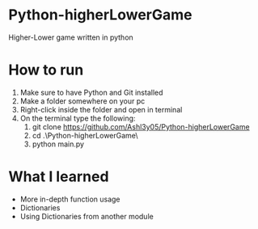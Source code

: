 ﻿# Python-higherLowerGame
 Higher-Lower game written in python

# How to run
1. Make sure to have Python and Git installed
2. Make a folder somewhere on your pc
3. Right-click inside the folder and open in terminal
4. On the terminal type the following:
     1. git clone https://github.com/Ashl3y05/Python-higherLowerGame
     2. cd .\Python-higherLowerGame\
     3. python main.py

# What I learned
- More in-depth function usage
- Dictionaries
- Using Dictionaries from another module
